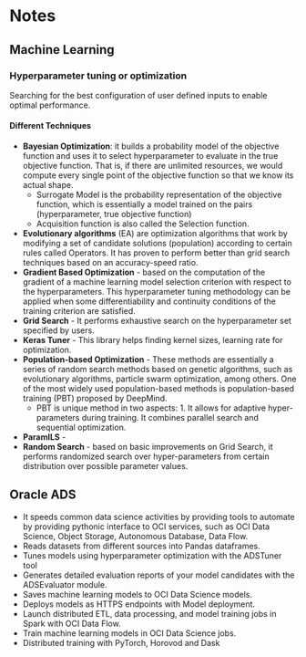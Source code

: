 # Notes

Machine Learning
--
### Hyperparameter tuning or optimization 
Searching for the best configuration of user defined inputs to enable optimal performance.

#### Different Techniques
- **Bayesian Optimization**: it builds a probability model of the objective function and uses it to select hyperparameter to evaluate in the true objective function. That is, if there are unlimited resources, we would compute every single point of the objective function so that we know its actual shape.
  - Surrogate Model is the probability representation of the objective function, which is essentially a model trained on the pairs (hyperparameter, true objective function)
  - Acquisition function is also called the Selection function.
- **Evolutionary algorithms** (EA) are optimization algorithms that work by modifying a set of candidate solutions (population) according to certain rules called Operators. It has proven to perform better than grid search techniques based on an accuracy-speed ratio.
- **Gradient Based Optimization** - based on the computation of the gradient of a machine learning model selection criterion with respect to the hyperparameters. This hyperparameter tuning methodology can be applied when some differentiability and continuity conditions of the training criterion are satisfied.
- **Grid Search** - It performs exhaustive search on the hyperparameter set specified by users.
- **Keras Tuner** - This library helps finding kernel sizes, learning rate for optimization.
- **Population-based Optimization** - These methods are essentially a series of random search methods based on genetic algorithms, such as evolutionary algorithms, particle swarm optimization, among others. One of the most widely used population-based methods is population-based training (PBT) proposed by DeepMind.
  - PBT is unique method in two aspects: 1. It allows for adaptive hyper-parameters during training. It combines parallel search and sequential optimization.
- **ParamILS** -
- **Random Search** - based on basic improvements on Grid Search, it performs randomized search over hyper-parameters from certain distribution over possible parameter values.

Oracle ADS
--
- It speeds common data science activities by providing tools to automate by providing pythonic interface to OCI services, such as OCI Data Science, Object Storage, Autonomous Database, Data Flow.
- Reads datasets from different sources into Pandas dataframes.
- Tunes models using hyperparameter optimization with the ADSTuner tool
- Generates detailed evaluation reports of your model candidates with the ADSEvaluator module.
- Saves machine learning models to OCI Data Science models.
- Deploys models as HTTPS endpoints with Model deployment.
- Launch distributed ETL, data processing, and model training jobs in Spark with OCI Data Flow.
- Train machine learning models in OCI Data Science jobs.
- Distributed training with PyTorch, Horovod and Dask



